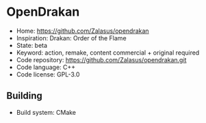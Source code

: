 # OpenDrakan

- Home: https://github.com/Zalasus/opendrakan
- Inspiration: Drakan: Order of the Flame
- State: beta
- Keyword: action, remake, content commercial + original required
- Code repository: https://github.com/Zalasus/opendrakan.git
- Code language: C++
- Code license: GPL-3.0

## Building

- Build system: CMake
